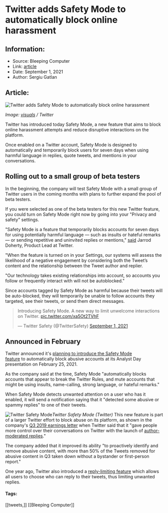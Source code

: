 # Twitter adds Safety Mode to automatically block online harassment
### 

## Information:
+ Source: Bleeping Computer
+ Link: [article](https://www.bleepingcomputer.com/news/security/twitter-adds-safety-mode-to-automatically-block-online-harassment/)
+ Date: September 1, 2021
+ Author: Sergiu Gatlan


## Article:
![Twitter adds Safety Mode to automatically block online harassment](https://www.bleepstatic.com/content/hl-images/2021/09/01/Twitter.jpg)


*Image: [visuals](https://unsplash.com/@visuals) / Twitter*


Twitter has introduced today Safety Mode, a new feature that aims to block online harassment attempts and reduce disruptive interactions on the platform.


Once enabled on a Twitter account, Safety Mode is designed to automatically and temporarily block users for seven days when using harmful language in replies, quote tweets, and mentions in your conversations.


Rolling out to a small group of beta testers
--------------------------------------------


In the beginning, the company will test Safety Mode with a small group of Twitter users in the coming months with plans to further expand the pool of beta testers.


If you were selected as one of the beta testers for this new Twitter feature, you could turn on Safety Mode right now by going into your "Privacy and safety" settings.


"Safety Mode is a feature that temporarily blocks accounts for seven days for using potentially harmful language — such as insults or hateful remarks — or sending repetitive and uninvited replies or mentions," [said](https://blog.twitter.com/en_us/topics/product/2021/introducing-safety-mode) Jarrod Doherty, Product Lead at Twitter.


"When the feature is turned on in your Settings, our systems will assess the likelihood of a negative engagement by considering both the Tweet’s content and the relationship between the Tweet author and replier.


"Our technology takes existing relationships into account, so accounts you follow or frequently interact with will not be autoblocked."


Since accounts tagged by Safety Mode as harmful because their tweets will be auto-blocked, they will temporarily be unable to follow accounts they targeted, see their tweets, or send them direct messages.




> 
> Introducing Safety Mode. A new way to limit unwelcome interactions on Twitter. [pic.twitter.com/xa5Ot2TVhF](https://t.co/xa5Ot2TVhF)
> 
> 
> — Twitter Safety (@TwitterSafety) [September 1, 2021](https://twitter.com/TwitterSafety/status/1433099983016759302?ref_src=twsrc%5Etfw)


Announced in February
---------------------


Twitter announced it's [planning to introduce the Safety Mode feature](https://s22.q4cdn.com/826641620/files/doc_presentations/Analyst_Day_2021/3_AnalystDay2021_Kayvon-Dantley.pdf) to automatically block abusive accounts at its Analyst Day presentation on February 25, 2021.


As the company said at the time, Safety Mode "automatically blocks accounts that appear to break the Twitter Rules, and mute accounts that might be using insults, name-calling, strong language, or hateful remarks."


When Safety Mode detects unwanted attention on a user who has it enabled, it will send a notification saying that it "detected some abusive or spammy replies" to one of their tweets.



![Twitter Safety Mode](https://www.bleepstatic.com/images/news/u/1109292/2021/Twitter%20Safety%20Mode.png)*Twitter Safety Mode (Twitter)*
This new feature is part of a larger Twitter effort to block abuse on its platform, as shown in the company's [Q3 2019 earnings letter](https://s22.q4cdn.com/826641620/files/doc_financials/2019/q3/Q3-2019-Shareholder-Letter.pdf) when Twitter said that it "gave people more control over their conversations on Twitter with the launch of [author-moderated replies](https://blog.twitter.com/en_us/topics/product/2019/controlexpansion.html)."


The company added that it improved its ability "to proactively identify and remove abusive content, with more than 50% of the Tweets removed for abusive content in Q3 taken down without a bystander or first-person report."


One year ago, Twitter also introduced a [reply-limiting feature](https://blog.twitter.com/en_us/topics/product/2020/new-conversation-settings-coming-to-a-tweet-near-you) which allows all users to choose who can reply to their tweets, thus limiting unwanted replies.




#### Tags:
[[tweets,]] [[Bleeping Computer]]

